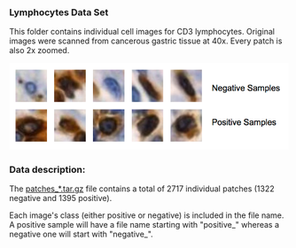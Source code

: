 ### Lymphocytes Data Set

This folder contains individual cell images for CD3 lymphocytes. Original images were scanned from cancerous gastric tissue at 40x. Every patch is also 2x zoomed.

![Data set samples](ds-samples.png?raw=true "Data set samples")

### Data description:

The [patches_*.tar.gz](lymphocytes.tar.gz) file contains a total of 2717 individual patches (1322 negative and 1395 positive).

Each image's class (either positive or negative) is included in the file name. A positive sample will have a file name starting with "positive_" whereas a negative one will start with "negative_".